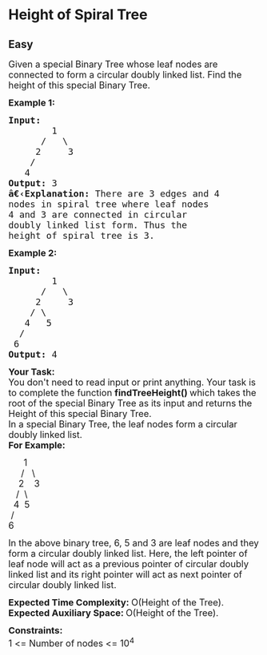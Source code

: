 # Height of Spiral Tree
##  Easy 
<div class="problem-statement">
                <p></p><p><span style="font-size:18px">Given a special Binary Tree&nbsp;whose leaf nodes are connected to form a circular doubly linked list. Find the height of this special Binary Tree.</span></p>

<p><span style="font-size:18px"><strong>Example 1:</strong></span></p>

<pre><span style="font-size:18px"><strong>Input:</strong>
&nbsp;       1
&nbsp;     /   \
&nbsp;    2     3
&nbsp;   /
&nbsp;  4<strong>
Output: </strong>3<strong>
â€‹Explanation: </strong>There are 3 edges and 4
nodes in spiral tree where leaf nodes
4 and 3 are connected in circular
doubly linked list form. Thus the
height of spiral tree is 3.</span>
</pre>

<p><span style="font-size:18px"><strong>Example 2:</strong></span></p>

<pre><span style="font-size:18px"><strong>Input:</strong>
&nbsp;       1
      /   \
&nbsp;    2     3
&nbsp;   / \
&nbsp;  4   5
&nbsp; /
&nbsp;6<strong>
Output: </strong>4</span></pre>

<p><span style="font-size:18px"><strong>Your Task:</strong><br>
You don't need to read input or print anything. Your task is to complete the function&nbsp;<strong>findTreeHeight()&nbsp;</strong>which takes the root of the special Binary Tree as its input and returns the Height of this special Binary Tree.<br>
In a special Binary Tree, the leaf nodes form a circular doubly linked list.<br>
<strong>For Example:</strong></span></p>

<p><span style="font-size:18px">&nbsp; &nbsp; &nbsp; 1<br>
&nbsp; &nbsp; &nbsp;/&nbsp;&nbsp; \&nbsp;<br>
&nbsp; &nbsp; 2&nbsp;&nbsp;&nbsp; 3<br>
&nbsp; &nbsp;/&nbsp; \<br>
&nbsp; 4&nbsp; 5<br>
&nbsp;/&nbsp;&nbsp;<br>
6&nbsp;</span></p>

<p><span style="font-size:18px">In the above binary tree, 6, 5 and 3 are leaf nodes and they form a circular doubly linked list. Here, the left pointer of leaf node will act as a previous pointer of circular doubly linked list and its right pointer will act as next pointer of circular doubly linked list.</span></p>

<p><span style="font-size:18px"><strong>Expected Time Complexity:&nbsp;</strong>O(Height of the Tree).<br>
<strong>Expected Auxiliary Space:&nbsp;</strong>O(Height of the Tree).</span></p>

<p><span style="font-size:18px"><strong>Constraints:</strong><br>
1 &lt;= Number of nodes&nbsp;&lt;= 10<sup>4</sup></span></p>
 <p></p>
            </div>